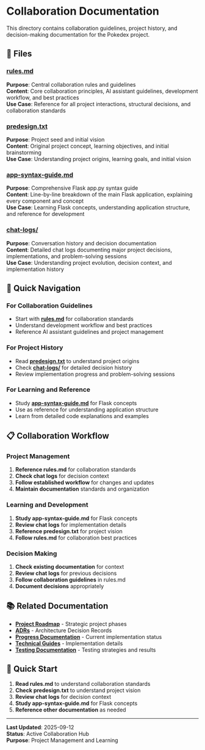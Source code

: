 # Collaboration Documentation

This directory contains collaboration guidelines, project history, and decision-making documentation for the Pokedex project.

## 📁 Files

### **[rules.md](rules.md)**
**Purpose**: Central collaboration rules and guidelines  
**Content**: Core collaboration principles, AI assistant guidelines, development workflow, and best practices  
**Use Case**: Reference for all project interactions, structural decisions, and collaboration standards

### **[predesign.txt](predesign.txt)**
**Purpose**: Project seed and initial vision  
**Content**: Original project concept, learning objectives, and initial brainstorming  
**Use Case**: Understanding project origins, learning goals, and initial vision

### **[app-syntax-guide.md](app-syntax-guide.md)**
**Purpose**: Comprehensive Flask app.py syntax guide  
**Content**: Line-by-line breakdown of the main Flask application, explaining every component and concept  
**Use Case**: Learning Flask concepts, understanding application structure, and reference for development

### **[chat-logs/](chat-logs/)**
**Purpose**: Conversation history and decision documentation  
**Content**: Detailed chat logs documenting major project decisions, implementations, and problem-solving sessions  
**Use Case**: Understanding project evolution, decision context, and implementation history

## 🎯 Quick Navigation

### **For Collaboration Guidelines**
- Start with **[rules.md](rules.md)** for collaboration standards
- Understand development workflow and best practices
- Reference AI assistant guidelines and project management

### **For Project History**
- Read **[predesign.txt](predesign.txt)** to understand project origins
- Check **[chat-logs/](chat-logs/)** for detailed decision history
- Review implementation progress and problem-solving sessions

### **For Learning and Reference**
- Study **[app-syntax-guide.md](app-syntax-guide.md)** for Flask concepts
- Use as reference for understanding application structure
- Learn from detailed code explanations and examples

## 📋 **Collaboration Workflow**

### **Project Management**
1. **Reference rules.md** for collaboration standards
2. **Check chat logs** for decision context
3. **Follow established workflow** for changes and updates
4. **Maintain documentation** standards and organization

### **Learning and Development**
1. **Study app-syntax-guide.md** for Flask concepts
2. **Review chat logs** for implementation details
3. **Reference predesign.txt** for project vision
4. **Follow rules.md** for collaboration best practices

### **Decision Making**
1. **Check existing documentation** for context
2. **Review chat logs** for previous decisions
3. **Follow collaboration guidelines** in rules.md
4. **Document decisions** appropriately

## 📚 **Related Documentation**

- **[Project Roadmap](../planning/roadmap.md)** - Strategic project phases
- **[ADRs](../planning/adrs/)** - Architecture Decision Records
- **[Progress Documentation](../planning/progress/)** - Current implementation status
- **[Technical Guides](../technical/)** - Implementation details
- **[Testing Documentation](../testing/)** - Testing strategies and results

## 🚀 **Quick Start**

1. **Read rules.md** to understand collaboration standards
2. **Check predesign.txt** to understand project vision
3. **Review chat logs** for decision context
4. **Study app-syntax-guide.md** for Flask concepts
5. **Reference other documentation** as needed

---

**Last Updated**: 2025-09-12  
**Status**: Active Collaboration Hub  
**Purpose**: Project Management and Learning
